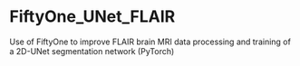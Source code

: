 # FiftyOne_UNet_FLAIR
Use of FiftyOne to improve FLAIR brain MRI data processing and training of a 2D-UNet segmentation network (PyTorch)
